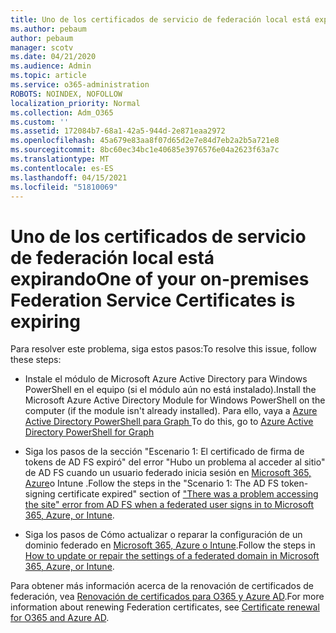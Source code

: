 ```yaml
---
title: Uno de los certificados de servicio de federación local está expirando
ms.author: pebaum
author: pebaum
manager: scotv
ms.date: 04/21/2020
ms.audience: Admin
ms.topic: article
ms.service: o365-administration
ROBOTS: NOINDEX, NOFOLLOW
localization_priority: Normal
ms.collection: Adm_O365
ms.custom: ''
ms.assetid: 172084b7-68a1-42a5-944d-2e871eaa2972
ms.openlocfilehash: 45a679e83aa8f07d65d2e7e84d7eb2a2b5a721e8
ms.sourcegitcommit: 8bc60ec34bc1e40685e3976576e04a2623f63a7c
ms.translationtype: MT
ms.contentlocale: es-ES
ms.lasthandoff: 04/15/2021
ms.locfileid: "51810069"
---
```

# <a name="one-of-your-on-premises-federation-service-certificates-is-expiring"></a><span data-ttu-id="52402-102">Uno de los certificados de servicio de federación local está expirando</span><span class="sxs-lookup"><span data-stu-id="52402-102">One of your on-premises Federation Service Certificates is expiring</span></span>

<span data-ttu-id="52402-103">Para resolver este problema, siga estos pasos:</span><span class="sxs-lookup"><span data-stu-id="52402-103">To resolve this issue, follow these steps:</span></span>
  
- <span data-ttu-id="52402-104">Instale el módulo de Microsoft Azure Active Directory para Windows PowerShell en el equipo (si el módulo aún no está instalado).</span><span class="sxs-lookup"><span data-stu-id="52402-104">Install the Microsoft Azure Active Directory Module for Windows PowerShell on the computer (if the module isn't already installed).</span></span> <span data-ttu-id="52402-105">Para ello, vaya a [Azure Active Directory PowerShell para Graph ](https://docs.microsoft.com/powershell/azure/active-directory/install-adv2?view=azureadps-2.0)</span><span class="sxs-lookup"><span data-stu-id="52402-105">To do this, go to [Azure Active Directory PowerShell for Graph ](https://docs.microsoft.com/powershell/azure/active-directory/install-adv2?view=azureadps-2.0)</span></span>
    
- <span data-ttu-id="52402-106">Siga los pasos de la sección "Escenario 1: El certificado de firma de tokens de AD FS expiró" del error "Hubo un problema al acceder al sitio" de AD FS cuando un usuario federado inicia sesión en [Microsoft 365, Azure](https://support.microsoft.com/help/2713898/there-was-a-problem-accessing-the-site-error-from-ad-fs-when-a-federat)o Intune .</span><span class="sxs-lookup"><span data-stu-id="52402-106">Follow the steps in the "Scenario 1: The AD FS token-signing certificate expired" section of ["There was a problem accessing the site" error from AD FS when a federated user signs in to Microsoft 365, Azure, or Intune](https://support.microsoft.com/help/2713898/there-was-a-problem-accessing-the-site-error-from-ad-fs-when-a-federat).</span></span>
    
- <span data-ttu-id="52402-107">Siga los pasos de Cómo actualizar o reparar la configuración de un dominio federado en [Microsoft 365, Azure o Intune](https://support.microsoft.com/help/2647048/how-to-update-or-repair-the-settings-of-a-federated-domain-in-office-3).</span><span class="sxs-lookup"><span data-stu-id="52402-107">Follow the steps in [How to update or repair the settings of a federated domain in Microsoft 365, Azure, or Intune](https://support.microsoft.com/help/2647048/how-to-update-or-repair-the-settings-of-a-federated-domain-in-office-3).</span></span>
    
<span data-ttu-id="52402-108">Para obtener más información acerca de la renovación de certificados de federación, vea [Renovación de certificados para O365 y Azure AD](https://docs.microsoft.com/azure/active-directory/connect/active-directory-aadconnect-o365-certs).</span><span class="sxs-lookup"><span data-stu-id="52402-108">For more information about renewing Federation certificates, see [Certificate renewal for O365 and Azure AD](https://docs.microsoft.com/azure/active-directory/connect/active-directory-aadconnect-o365-certs).</span></span>
  


